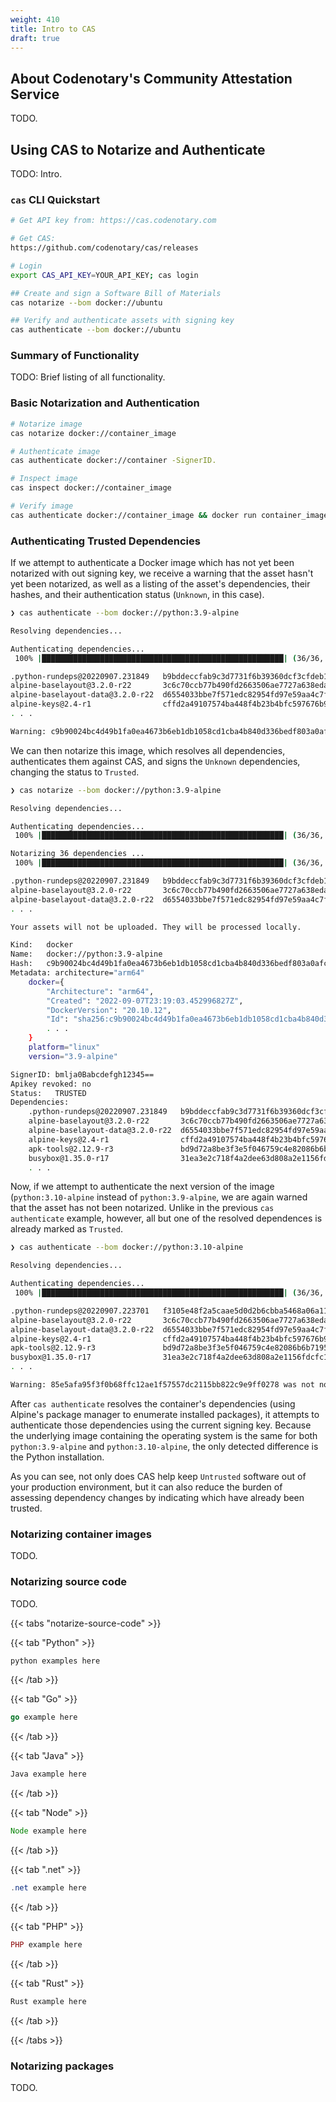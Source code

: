 ```yaml
---
weight: 410
title: Intro to CAS
draft: true
---
```


## About Codenotary's Community Attestation Service

TODO.

## Using CAS to Notarize and Authenticate

TODO: Intro.

### `cas` CLI Quickstart

```bash
# Get API key from: https://cas.codenotary.com

# Get CAS:
https://github.com/codenotary/cas/releases

# Login
export CAS_API_KEY=YOUR_API_KEY; cas login

## Create and sign a Software Bill of Materials
cas notarize --bom docker://ubuntu

## Verify and authenticate assets with signing key
cas authenticate --bom docker://ubuntu
```


### Summary of Functionality

TODO: Brief listing of all functionality.

### Basic Notarization and Authentication

```bash
# Notarize image
cas notarize docker://container_image

# Authenticate image
cas authenticate docker://container -SignerID.

# Inspect image
cas inspect docker://container_image

# Verify image
cas authenticate docker://container_image && docker run container_image
```

### Authenticating Trusted Dependencies

If we attempt to authenticate a Docker image which has not yet been notarized with out signing key, we receive a warning that the asset hasn't yet been notarized, as well as a listing of the asset's dependencies, their hashes, and their authentication status (`Unknown`, in this case).

```bash
❯ cas authenticate --bom docker://python:3.9-alpine

Resolving dependencies...

Authenticating dependencies...
 100% |██████████████████████████████████████████████████████| (36/36, 59 it/s)

.python-rundeps@20220907.231849   b9bddeccfab9c3d7731f6b39360dcf3cfdeb1b7f Unknown
alpine-baselayout@3.2.0-r22       3c6c70ccb77b490fd2663506ae7727a638eda4a6 Unknown
alpine-baselayout-data@3.2.0-r22  d6554033bbe7f571edc82954fd97e59aa4c7f045 Unknown
alpine-keys@2.4-r1                cffd2a49107574ba448f4b23b4bfc597676b9054 Unknown
. . .

Warning: c9b90024bc4d49b1fa0ea4673b6eb1db1058cd1cba4b840d336bedf803a0afcf was not notarized
```

We can then notarize this image, which resolves all dependencies, authenticates them against CAS, and signs the `Unknown` dependencies, changing the status to `Trusted`.

```bash
❯ cas notarize --bom docker://python:3.9-alpine

Resolving dependencies...

Authenticating dependencies...
 100% |██████████████████████████████████████████████████████| (36/36, 58 it/s)

Notarizing 36 dependencies ...
 100% |██████████████████████████████████████████████████████| (36/36, 39 it/s)

.python-rundeps@20220907.231849   b9bddeccfab9c3d7731f6b39360dcf3cfdeb1b7f Trusted
alpine-baselayout@3.2.0-r22       3c6c70ccb77b490fd2663506ae7727a638eda4a6 Trusted
alpine-baselayout-data@3.2.0-r22  d6554033bbe7f571edc82954fd97e59aa4c7f045 Trusted
. . .

Your assets will not be uploaded. They will be processed locally.

Kind:   docker
Name:   docker://python:3.9-alpine
Hash:   c9b90024bc4d49b1fa0ea4673b6eb1db1058cd1cba4b840d336bedf803a0afcf
Metadata: architecture="arm64"
    docker={
        "Architecture": "arm64",
        "Created": "2022-09-07T23:19:03.452996827Z",
        "DockerVersion": "20.10.12",
        "Id": "sha256:c9b90024bc4d49b1fa0ea4673b6eb1db1058cd1cba4b840d336bedf803a0afcf",
        . . .
    }
    platform="linux"
    version="3.9-alpine"

SignerID: bmlja0Babcdefgh12345==
Apikey revoked: no
Status:   TRUSTED
Dependencies:
    .python-rundeps@20220907.231849   b9bddeccfab9c3d7731f6b39360dcf3cfdeb1b7f
    alpine-baselayout@3.2.0-r22       3c6c70ccb77b490fd2663506ae7727a638eda4a6
    alpine-baselayout-data@3.2.0-r22  d6554033bbe7f571edc82954fd97e59aa4c7f045
    alpine-keys@2.4-r1                cffd2a49107574ba448f4b23b4bfc597676b9054
    apk-tools@2.12.9-r3               bd9d72a8be3f3e5f046759c4e82086b6b7195622
    busybox@1.35.0-r17                31ea3e2c718f4a2dee63d808a2e1156fdcfc15ba
    . . .
```

Now, if we attempt to authenticate the next version of the image (`python:3.10-alpine` instead of `python:3.9-alpine`, we are again warned that the asset has not been notarized. Unlike in the previous `cas authenticate` example, however, all but one of the resolved dependences is already marked as `Trusted`.

```bash
❯ cas authenticate --bom docker://python:3.10-alpine

Resolving dependencies...

Authenticating dependencies...
 100% |██████████████████████████████████████████████████████| (36/36, 17 it/s)

.python-rundeps@20220907.223701   f3105e48f2a5caae5d0d2b6cbba5468a06a111c2 Unknown
alpine-baselayout@3.2.0-r22       3c6c70ccb77b490fd2663506ae7727a638eda4a6 Trusted
alpine-baselayout-data@3.2.0-r22  d6554033bbe7f571edc82954fd97e59aa4c7f045 Trusted
alpine-keys@2.4-r1                cffd2a49107574ba448f4b23b4bfc597676b9054 Trusted
apk-tools@2.12.9-r3               bd9d72a8be3f3e5f046759c4e82086b6b7195622 Trusted
busybox@1.35.0-r17                31ea3e2c718f4a2dee63d808a2e1156fdcfc15ba Trusted
. . .

Warning: 85e5afa95f3f0b68ffc12ae1f57557dc2115bb822c9e9ff0278 was not notarized
```

After `cas authenticate` resolves the container's dependencies (using Alpine's package manager to enumerate installed packages), it attempts to authenticate those dependencies using the current signing key. Because the underlying image containing the operating system is the same for both `python:3.9-alpine` and `python:3.10-alpine`, the only detected difference is the Python installation.

As you can see, not only does CAS help keep `Untrusted` software out of your production environment, but it can also reduce the burden of assessing dependency changes by indicating which have already been trusted.

### Notarizing container images

TODO.

### Notarizing source code

TODO.

{{< tabs "notarize-source-code" >}}

  {{< tab "Python" >}}

   ```Python
   python examples here
   ```

  {{< /tab >}}

  {{< tab "Go" >}}

   ```Go
   go example here
   ```

  {{< /tab >}}

  {{< tab "Java" >}}

   ```Java
   Java example here
   ```

  {{< /tab >}}

  {{< tab "Node" >}}

   ```JavaScript
   Node example here
   ```

  {{< /tab >}}

  {{< tab ".net" >}}

   ```csharp
   .net example here
   ```

  {{< /tab >}}

  {{< tab "PHP" >}}

   ```PHP
   PHP example here
   ```

  {{< /tab >}}

  {{< tab "Rust" >}}

   ```Rust
   Rust example here
   ```

  {{< /tab >}}

{{< /tabs >}}

### Notarizing packages

TODO.



